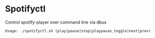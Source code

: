 # Spotifyctl
Control spotify-player over command line via dbus

`Usage: ./spotifyctl.sh (play|pause|stop|playpause_toggle|next|prev)`
